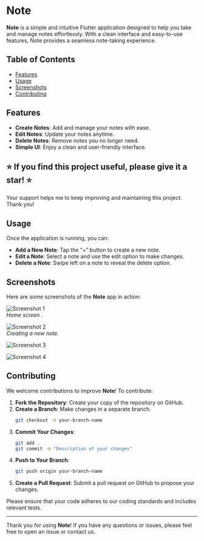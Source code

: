 # Note

**Note** is a simple and intuitive Flutter application designed to help you take and manage notes effortlessly. With a clean interface and easy-to-use features, Note provides a seamless note-taking experience.

## Table of Contents

- [Features](#features)
- [Usage](#usage)
- [Screenshots](#screenshots)
- [Contributing](#contributing)

## Features

- **Create Notes**: Add and manage your notes with ease.
- **Edit Notes**: Update your notes anytime.
- **Delete Notes**: Remove notes you no longer need.
- **Simple UI**: Enjoy a clean and user-friendly interface.

## ⭐️ If you find this project useful, please give it a star! ⭐️
Your support helps me to keep improving and maintaining this project. Thank you!

## Usage

Once the application is running, you can:

- **Add a New Note**: Tap the “+” button to create a new note.
- **Edit a Note**: Select a note and use the edit option to make changes.
- **Delete a Note**: Swipe left on a note to reveal the delete option.

## Screenshots

Here are some screenshots of the **Note** app in action:

![Screenshot 1](assets/images/1.png)  
*Home screen .*

![Screenshot 2](assets/images/2.png)  
*Creating a new note.*

![Screenshot 3](assets/images/3.png)  

![Screenshot 4](assets/images/4.png)  

## Contributing

We welcome contributions to improve **Note**! To contribute:

1. **Fork the Repository**: Create your copy of the repository on GitHub.
2. **Create a Branch**: Make changes in a separate branch.
    ```bash
    git checkout -b your-branch-name
    ```
3. **Commit Your Changes**:
    ```bash
    git add .
    git commit -m "Description of your changes"
    ```
4. **Push to Your Branch**:
    ```bash
    git push origin your-branch-name
    ```
5. **Create a Pull Request**: Submit a pull request on GitHub to propose your changes.

Please ensure that your code adheres to our coding standards and includes relevant tests.

---

Thank you for using **Note**! If you have any questions or issues, please feel free to open an issue or contact us.
